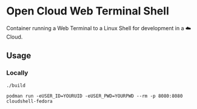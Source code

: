# Open Cloud Web Terminal Shell

Container running a Web Terminal to a Linux Shell for development in a ☁️  Cloud.

## Usage

### Locally

    ./build

    podman run -eUSER_ID=YOURUID -eUSER_PWD=YOURPWD --rm -p 8080:8080 cloudshell-fedora
